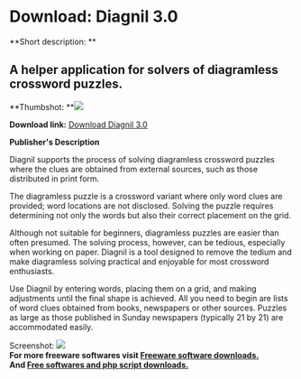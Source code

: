 # Download: Diagnil 3.0

**Short description: **

## A helper application for solvers of diagramless crossword puzzles.

  
**Thumbshot: **![](http://www.freewarefiles.com/screenshot/diagnil_md.jpg)   
  
**Download link:** [Download Diagnil 3.0](http://freesoftwares.boysofts.com/Diagnil_program_28514.html)  
  

**Publisher's Description**  
  

Diagnil supports the process of solving diagramless crossword puzzles where
the clues are obtained from external sources, such as those distributed in
print form.

The diagramless puzzle is a crossword variant where only word clues are
provided; word locations are not disclosed. Solving the puzzle requires
determining not only the words but also their correct placement on the grid.

Although not suitable for beginners, diagramless puzzles are easier than often
presumed. The solving process, however, can be tedious, especially when
working on paper. Diagnil is a tool designed to remove the tedium and make
diagramless solving practical and enjoyable for most crossword enthusiasts.

Use Diagnil by entering words, placing them on a grid, and making adjustments
until the final shape is achieved. All you need to begin are lists of word
clues obtained from books, newspapers or other sources. Puzzles as large as
those published in Sunday newspapers (typically 21 by 21) are accommodated
easily.

  
  
Screenshot: ![](http://www.freewarefiles.com/screenshot/diagnil.jpg)  
**For more freeware softwares visit [Freeware software downloads.](http://freesoftwares.boysofts.com/)**   
**And [Free softwares and php script downloads.](http://www.boysofts.com/)**

